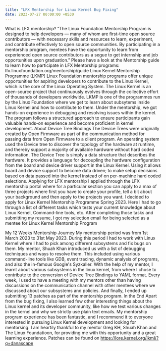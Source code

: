 ```yaml
---
title: "LFX Mentorship for Linux Kernel Bug Fixing"
date: 2023-07-27 00:00:00 +0530
---
```

What is LFX mentorship?
“The Linux Foundation Mentorship Program is designed to help developers — many of whom are first-time open source contributors — with necessary skills and resources to learn, experiment, and contribute effectively to open source communities. By participating in a mentorship program, mentees have the opportunity to learn from experienced open source contributors as a segue to get internship and job opportunities upon graduation.”
Please have a look at the Mentorship guide to learn how to participate in LFX Mentorship programs: lfx.linuxfoundation.org/mentorship/guide
Linux Kernel Mentorship Programme (LKMP)
Linux Foundation mentorship programs offer unique opportunities for aspiring developers to contribute to the Linux Kernel, which is the core of the Linux Operating System. The Linux Kernel is an open-source project that continuously evolves through the collective effort of thousands of developers worldwide.
LKMP is one of the programmes run by the Linux Foundation where we get to learn about subsytems inside Linux Kernel and how to contribute to them. Under the mentorship, we got hands-on experience in debugging and resolving issues within the kernel. The program follows a structured approach to ensure participants gain valuable hands-on experience and become proficient in kernel development.
About Device Tree Bindings
The Device Trees were originally created by Open Firmware as part of the communication method for passing data from Open Firmware to a client program. An operating system used the Device tree to discover the topology of the hardware at runtime, and thereby support a majority of available hardware without hard coded information.
The Device Tree is simply a data structure that describes the hardware. It provides a language for decoupling the hardware configuration from the board and device driver support in the Linux Kernel. Using it allows board and device support to become data driven; to make setup decisions based on data passed into the kernel instead of on per-machine hard coded selections.
Applying for LFX mentorship
I applied through the LFX mentorship portal where for a particular section you can apply to a max of three projects where first you have to create your profile, tell a bit about your background and then apply to the projects you want.
I decided to apply for Linux Kernel Mentorship Programme Spring 2023. Here I had to go through a list of different tasks which tests your current knowledge about Linux Kernel, Command-line tools, etc. After completing those tasks and submitting my resume, I got my selection email for being selected as a mentee for Linux Kernel Mentorship Program


My 12 Weeks Mentorship Journey
My mentorship period was from 1st March 2023 to 31st May 2023. During this period I had to work with Linux Kernel where I had to pick among different subsystems and fix bugs on them.
My mentor, Shuah Khan introduced us with a list of debugging techniques and ways to resolve them. This included using various command-line tools like GDB, event tracing, dynamic analysis of programs, and also the in-famous Google's Syzkaller. With the help of my mentor, I learnt about various subsystems in the linux kernel, from where I chose to contribute to the conversion of Device Tree Bindings to YAML format.
Every week, I used to have a meeting with my mentors other than having discussions on the communication channel with other mentees where we discussed about our subsystems and policies.
And finally, I ended up submitting 13 patches as part of the mentorship program.
In the End
Apart from the bug fixing, I also learned few other interesting things about the Linux kernel and its developer community, like how we test various changes in the kernel and why we strictly use plain text emails.
My mentorship program experience has been fantastic, and I recommend it to everyone interested in pursuing Linux Kernel development and looking for mentorsing. 
I am heartily thankful to my mentor Greg KH, Shuah Khan and The Linux Foundatioon, for providing me with this opportunity and a great learning experience.
Patches can be found on https://lore.kernel.org/lkml/?q=danascape
